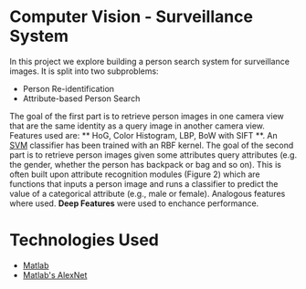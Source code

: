 # Computer Vision - Surveillance System

In this project we explore building a person search system for surveillance images. It is split into two subproblems:

* Person Re-identification
* Attribute-based Person Search

The goal of the first part  is to retrieve person images in one camera view that are the same identity as a query image in another camera view. Features used are:
** HoG, Color Histogram, LBP, BoW with SIFT **. An [SVM](https://en.wikipedia.org/wiki/Support_vector_machine) classifier has been trained with an RBF kernel. 
The goal of the second part is to retrieve person images given some attributes query attributes (e.g. the gender, whether the person has backpack or bag and so on). This is often built
upon attribute recognition modules (Figure 2) which are functions that inputs a person image and runs a classifier to predict the value of a categorical attribute (e.g., male or female).
Analogous features where used. **Deep Features** were used to enchance performance. 

# Technologies Used

* [Matlab](https://www.mathworks.com/products/matlab.html)
* [Matlab's AlexNet](https://www.mathworks.com/help/deeplearning/ref/alexnet.html)


